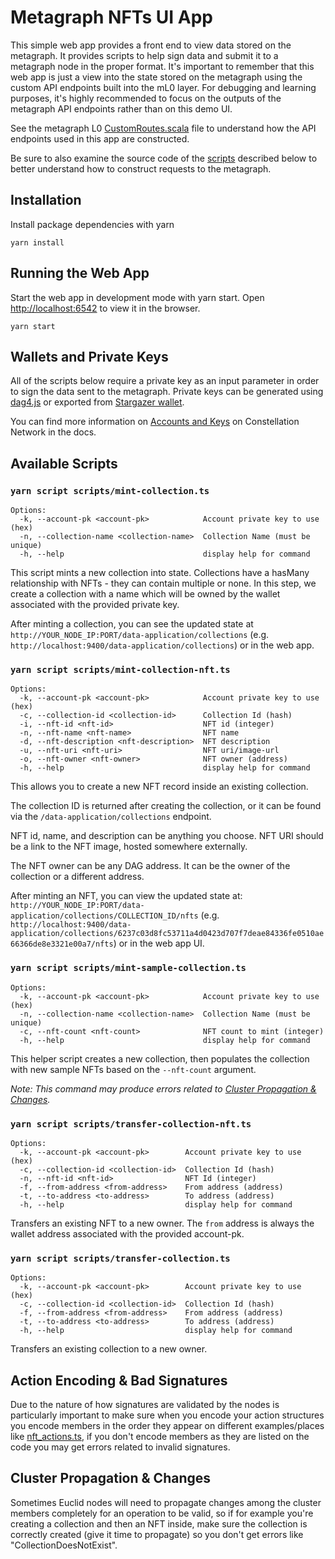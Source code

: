 # Metagraph NFTs UI App

This simple web app provides a front end to view data stored on the metagraph. It provides scripts to help sign data and submit it to a metagraph node in the proper format. It's important to remember that this web app is just a view into the state stored on the metagraph using the custom API endpoints built into the mL0 layer. For debugging and learning purposes, it's highly recommended to focus on the outputs of the metagraph API endpoints rather than on this demo UI. 

See the metagraph L0 [CustomRoutes.scala](../template/modules/l0/src/main/scala/com/my/nft/l0/custom_routes/CustomRoutes.scala) file to understand how the API endpoints used in this app are constructed. 


Be sure to also examine the source code of the [scripts](./scripts) described below to better understand how to construct requests to the metagraph. 


## Installation
Install package dependencies with yarn

`yarn install`


## Running the Web App
Start the web app in development mode with yarn start. Open [http://localhost:6542](http://localhost:6542) to view it in the browser.

`yarn start`

## Wallets and Private Keys
All of the scripts below require a private key as an input parameter in order to sign the data sent to the metagraph. Private keys can be generated using [dag4.js](https://docs.constellationnetwork.io/hypergraph/dag4-wallets#interacting-with-wallets) or exported from [Stargazer wallet](https://play.google.com/store/apps/details?id=com.stargazer). 

You can find more information on [Accounts and Keys](https://docs.constellationnetwork.io/metagraphs/accounts) on Constellation Network in the docs.

## Available Scripts

### `yarn script scripts/mint-collection.ts`

```
Options:
  -k, --account-pk <account-pk>            Account private key to use (hex)
  -n, --collection-name <collection-name>  Collection Name (must be unique)
  -h, --help                               display help for command
```

This script mints a new collection into state. Collections have a hasMany relationship with NFTs - they can contain multiple or none. In this step, we create a collection with a name which will be owned by the wallet associated with the provided private key. 

After minting a collection, you can see the updated state at `http://YOUR_NODE_IP:PORT/data-application/collections` (e.g. `http://localhost:9400/data-application/collections`) or in the web app.


### `yarn script scripts/mint-collection-nft.ts`

```
Options:
  -k, --account-pk <account-pk>            Account private key to use (hex)
  -c, --collection-id <collection-id>      Collection Id (hash)
  -i, --nft-id <nft-id>                    NFT id (integer)
  -n, --nft-name <nft-name>                NFT name
  -d, --nft-description <nft-description>  NFT description
  -u, --nft-uri <nft-uri>                  NFT uri/image-url
  -o, --nft-owner <nft-owner>              NFT owner (address)
  -h, --help                               display help for command
```
This allows you to create a new NFT record inside an existing collection. 

The collection ID is returned after creating the collection, or it can be found via the `/data-application/collections` endpoint. 

NFT id, name, and description can be anything you choose. NFT URI should be a link to the NFT image, hosted somewhere externally. 

The NFT owner can be any DAG address. It can be the owner of the collection or a different address. 

After minting an NFT, you can view the updated state at: `http://YOUR_NODE_IP:PORT/data-application/collections/COLLECTION_ID/nfts` (e.g. `http://localhost:9400/data-application/collections/6237c03d8fc53711a4d0423d707f7deae84336fe0510ae66366de8e3321e00a7/nfts`) or in the web app UI.


### `yarn script scripts/mint-sample-collection.ts`

```
Options:
  -k, --account-pk <account-pk>            Account private key to use (hex)
  -n, --collection-name <collection-name>  Collection Name (must be unique)
  -c, --nft-count <nft-count>              NFT count to mint (integer)
  -h, --help                               display help for command
```

This helper script creates a new collection, then populates the collection with new sample NFTs based on the `--nft-count` argument.

_Note: This command may produce errors related to [Cluster Propagation & Changes](#cluster-propagation--changes)._

### `yarn script scripts/transfer-collection-nft.ts`

```
Options:
  -k, --account-pk <account-pk>        Account private key to use (hex)
  -c, --collection-id <collection-id>  Collection Id (hash)
  -n, --nft-id <nft-id>                NFT Id (integer)
  -f, --from-address <from-address>    From address (address)
  -t, --to-address <to-address>        To address (address)
  -h, --help                           display help for command
```

Transfers an existing NFT to a new owner. The `from` address is always the wallet address associated with the provided account-pk.

### `yarn script scripts/transfer-collection.ts`

```
Options:
  -k, --account-pk <account-pk>        Account private key to use (hex)
  -c, --collection-id <collection-id>  Collection Id (hash)
  -f, --from-address <from-address>    From address (address)
  -t, --to-address <to-address>        To address (address)
  -h, --help                           display help for command
```

Transfers an existing collection to a new owner.


## Action Encoding & Bad Signatures

Due to the nature of how signatures are validated by the nodes is particularly important to make sure when you encode your action structures you encode members in the order they appear on different examples/places like [nft_actions.ts](https://github.com/Constellation-Labs/metagraph-examples/blob/6c245fe6be97b9494db38fb0658909627a1688bf/examples/DataApi-NFT/sample-ui/scripts/types/nft_actions.ts), if you don't encode members as they are listed on the code you may get errors related to invalid signatures.

## Cluster Propagation & Changes

Sometimes Euclid nodes will need to propagate changes among the cluster members completely for an operation to be valid, so if for example you're creating a collection and then an NFT inside, make sure the collection is correctly created (give it time to propagate) so you don't get errors like "CollectionDoesNotExist".
